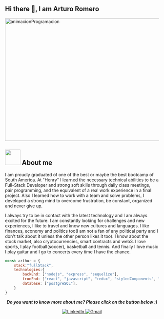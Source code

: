 <!-- <h1 align="center">Hi there 👋, I am Arturo Romero</h1> -->
## Hi there 👋, I am Arturo Romero


<img width="600" height="400" align="center" src="https://static.wixstatic.com/media/669128_ec1c7a78e9694aec8a07c2e48b292ae1~mv2.gif" alt="animacionProgramacion"/>

<h2><img src="https://media.giphy.com/media/VgCDAzcKvsR6OM0uWg/giphy.gif" width="50"> About me </h2>


I am proudly graduated of one of the best or maybe the best bootcamp of South America.
At "Henry" I learned the necessary technical abilities to be a Full-Stack Developer and strong soft skills through daily class meetings, pair programming, and the equivalent of a real work experience in a final project. Also I learned how to work with a team and solve problems, I developed a strong mind to overcome frustration, be constant, organized and never give up.

I always try to be in contact with the latest technology and I am always excited for the future.
I am constantly looking for challenges and new experiences, I like to travel and know new cultures and languages.
I like finances, economy and politics too(I am not a fan of any political party and I don't talk about it unless the other person likes it too).
I know about the stock market, also cryptocurrencies, smart contracts and web3.
I love sports, I play football(soccer), basketball and tennis.
And finally I love music I play guitar and I go to concerts every time I have the chance.


```javascript
const arthur = {
    stack:"fullStack",
    technologies:{
        backEnd: ["nodejs", "express", "sequelize"],
        fronEnd: ["react", "javascript", "redux", "styledComponents", "html","css"],
        database: ["postgreSQL"],
    }
}
```
<p align="center">
 <b><i> Do you want to know more about me? Please click on the button below :) </i></b> 
 </p>

<div  align="center">
  <a href="https://www.linkedin.com/in/arturo-romero1997/" >
    <img src="https://img.shields.io/badge/LinkedIn-%230077B5.svg?&style=flat-square&logo=linkedin&logoColor=white&color=DEB6AB" alt="LinkedIn">
  </a>
   <a href="mailto:romeroarturo597@gmail.com" mailto="romeroarturo597@gmail.com" target="_blank">
    <img src="https://img.shields.io/badge/Gmail-%231877F2.svg?&style=flat-square&logo=gmail&logoColor=white&color=DEB6AB" alt="Gmail">
  </a>
</div>
